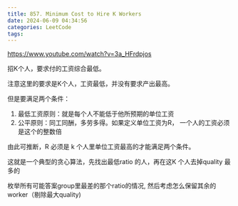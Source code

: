 ```yaml
---
title: 857. Minimum Cost to Hire K Workers
date: 2024-06-09 04:34:56
categories: LeetCode
tags:
---
```


https://www.youtube.com/watch?v=3a_HFrdpjos


招K个人，要求付的工资综合最低。

注意这里的要求是K个人，工资最低，并没有要求产出最高。

但是要满足两个条件：
1.  最低工资原则：就是每个人不能低于他所预期的单位工资
2. 公平原则：同工同酬，多劳多得。如果定义单位工资为R， 一个人的工资必须是这个的整数倍

由此可推断，R 必须是 k 个人里单位工资最高的才能满足两个条件。


这就是一个典型的贪心算法，先找出最低ratio 的人，再在这K 个人去掉quality 最多的

枚举所有可能答案group里最差的那个ratio的情况, 然后考虑怎么保留其余的worker（剔除最大quality)
